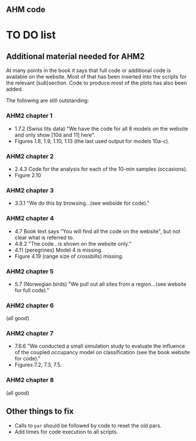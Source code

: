 ## AHM code

# TO DO list

## Additional material needed for AHM2

At many points in the book it says that full code or additional code is available on the website. Most of that has been inserted into the scripts for the relevant (sub)section. Code to produce most of the plots has also been added.

The following are still outstanding:

### AHM2 chapter 1
* 1.7.2 (Swiss tits data) "We have the code for all 8 models on the website and only show [10d and 11] here".
* Figures 1.8, 1.9, 1.10, 1.13 (the last used output for models 10a-c).

### AHM2 chapter 2
* 2.4.3 Code for the analysis for each of the 10-min samples (occasions).
* Figure 2.10

### AHM2 chapter 3
* 3.3.1  "We do this by browsing...(see webside for code)."

### AHM2 chapter 4
* 4.7 Book text says "You will find all the code on the website", but not clear what is referred to.
* 4.8.2 "The code...is shown on the website only."
* 4.11 (peregrines) Model 4 is missing.
* Figure 4.19 (range size of crossbills) missing.

### AHM2 chapter 5
* 5.7 (Norwegian birds) "We pull out all sites from a region...(see website for full code)."

### AHM2 chapter 6
(all good)

### AHM2 chapter 7
* 7.6.6 "We conducted a small simulation study to evaluate the influence of the coupled occupancy model on classification (see the book website for code)."
* Figures 7.2, 7.3, 7.5.

### AHM2 chapter 8
(all good)

## Other things to fix

* Calls to `par` should be followed by code to reset the old pars.
* Add times for code execution to all scripts.



